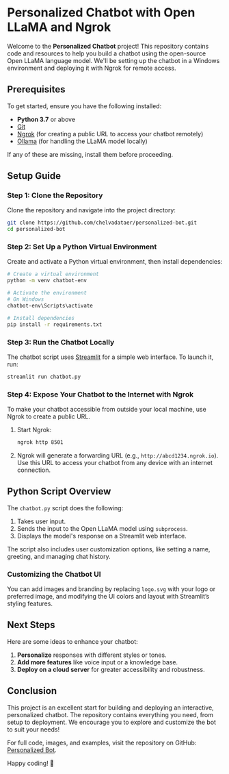 
# Personalized Chatbot with Open LLaMA and Ngrok

Welcome to the **Personalized Chatbot** project! This repository contains code and resources to help you build a chatbot using the open-source Open LLaMA language model. We'll be setting up the chatbot in a Windows environment and deploying it with Ngrok for remote access.

## Prerequisites

To get started, ensure you have the following installed:

- **Python 3.7** or above
- [Git](https://git-scm.com/download/win)
- [Ngrok](https://ngrok.com/download) (for creating a public URL to access your chatbot remotely)
- [Ollama](https://ollama.com) (for handling the LLaMA model locally)

If any of these are missing, install them before proceeding.

## Setup Guide

### Step 1: Clone the Repository

Clone the repository and navigate into the project directory:
```bash
git clone https://github.com/chelvadataer/personalized-bot.git
cd personalized-bot
```

### Step 2: Set Up a Python Virtual Environment

Create and activate a Python virtual environment, then install dependencies:
```bash
# Create a virtual environment
python -m venv chatbot-env

# Activate the environment
# On Windows
chatbot-env\Scripts\activate

# Install dependencies
pip install -r requirements.txt
```

### Step 3: Run the Chatbot Locally

The chatbot script uses [Streamlit](https://streamlit.io) for a simple web interface. To launch it, run:
```bash
streamlit run chatbot.py
```

### Step 4: Expose Your Chatbot to the Internet with Ngrok

To make your chatbot accessible from outside your local machine, use Ngrok to create a public URL.

1. Start Ngrok:
   ```bash
   ngrok http 8501
   ```
2. Ngrok will generate a forwarding URL (e.g., `http://abcd1234.ngrok.io`). Use this URL to access your chatbot from any device with an internet connection.

## Python Script Overview

The `chatbot.py` script does the following:
1. Takes user input.
2. Sends the input to the Open LLaMA model using `subprocess`.
3. Displays the model's response on a Streamlit web interface.

The script also includes user customization options, like setting a name, greeting, and managing chat history.

### Customizing the Chatbot UI

You can add images and branding by replacing `logo.svg` with your logo or preferred image, and modifying the UI colors and layout with Streamlit’s styling features.

## Next Steps

Here are some ideas to enhance your chatbot:
1. **Personalize** responses with different styles or tones.
2. **Add more features** like voice input or a knowledge base.
3. **Deploy on a cloud server** for greater accessibility and robustness.

## Conclusion

This project is an excellent start for building and deploying an interactive, personalized chatbot. The repository contains everything you need, from setup to deployment. We encourage you to explore and customize the bot to suit your needs!

For full code, images, and examples, visit the repository on GitHub: [Personalized Bot](https://github.com/chelvadataer/personalized-bot).

Happy coding! 🚀
